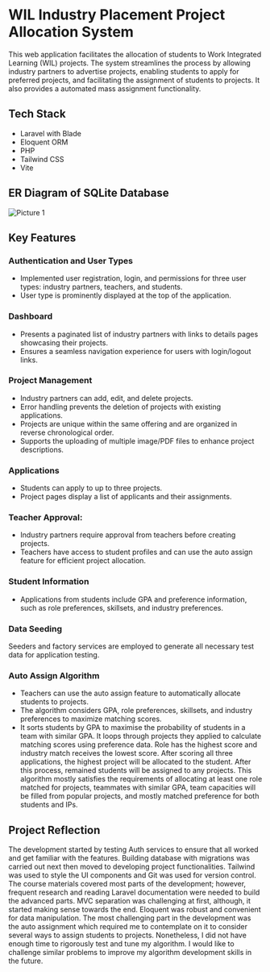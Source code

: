 # WIL Industry Placement Project Allocation System

This web application facilitates the allocation of students to Work Integrated Learning (WIL) projects. The system streamlines the process by allowing industry partners to advertise projects, enabling students to apply for preferred projects, and facilitating the assignment of students to projects. It also provides a automated mass assignment functionality.

## Tech Stack
- Laravel with Blade
- Eloquent ORM
- PHP
- Tailwind CSS
- Vite

## ER Diagram of SQLite Database
![Picture 1](https://github.com/toshimitsu-o/WIL/assets/89127228/cf0dc0d3-7467-4f8f-b442-cbdb90575b91)

## Key Features

### Authentication and User Types
- Implemented user registration, login, and permissions for three user types: industry partners, teachers, and students.
- User type is prominently displayed at the top of the application.
### Dashboard
- Presents a paginated list of industry partners with links to details pages showcasing their projects.
- Ensures a seamless navigation experience for users with login/logout links.
### Project Management
- Industry partners can add, edit, and delete projects.
- Error handling prevents the deletion of projects with existing applications.
- Projects are unique within the same offering and are organized in reverse chronological order.
- Supports the uploading of multiple image/PDF files to enhance project descriptions.
### Applications
- Students can apply to up to three projects.
- Project pages display a list of applicants and their assignments.
### Teacher Approval:
- Industry partners require approval from teachers before creating projects.
- Teachers have access to student profiles and can use the auto assign feature for efficient project allocation.
### Student Information
- Applications from students include GPA and preference information, such as role preferences, skillsets, and industry preferences.
### Data Seeding
Seeders and factory services are employed to generate all necessary test data for application testing.
### Auto Assign Algorithm
- Teachers can use the auto assign feature to automatically allocate students to projects.
- The algorithm considers GPA, role preferences, skillsets, and industry preferences to maximize matching scores.
- It sorts students by GPA to maximise the probability of students in a team with similar GPA. It loops through projects they applied to calculate matching scores using preference data. Role has the highest score and industry match receives the lowest score. After scoring all three applications, the highest project will be allocated to the student. After this process, remained students will be assigned to any projects. This algorithm mostly satisfies the requirements of allocating at least one role matched for projects, teammates with similar GPA, team capacities will be filled from popular projects, and mostly matched preference for both students and IPs.

## Project Reflection
The development started by testing Auth services to ensure that all worked and get familiar with the features. Building database with migrations was carried out next then moved to developing project functionalities. Tailwind was used to style the UI components and Git was used for version control. The course materials covered most parts of the development; however, frequent research and reading Laravel documentation were needed to build the advanced parts. MVC separation was challenging at first, although, it started making sense towards the end. Eloquent was robust and convenient for data manipulation. The most challenging part in the development was the auto assignment which required me to contemplate on it to consider several ways to assign students to projects. Nonetheless, I did not have enough time to rigorously test and tune my algorithm. I would like to challenge similar problems to improve my algorithm development skills in the future.
